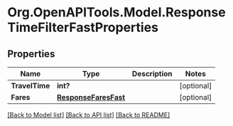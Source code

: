 # Org.OpenAPITools.Model.ResponseTimeFilterFastProperties

## Properties

Name | Type | Description | Notes
------------ | ------------- | ------------- | -------------
**TravelTime** | **int?** |  | [optional] 
**Fares** | [**ResponseFaresFast**](ResponseFaresFast.md) |  | [optional] 

[[Back to Model list]](../README.md#documentation-for-models) [[Back to API list]](../README.md#documentation-for-api-endpoints) [[Back to README]](../README.md)

